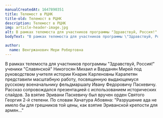 ```yaml
---
manualCreatedAt: 1647890351
title: Телемост в РЦНК
title-old: Телемост в РЦНК
description: Телемост в РЦНК
img: article-header-image.jpg
alt: В рамках телемоста для участников программы "Здравствуй, Россия!" ученики "Славянской" представили масштабную работу, посвященную выдающемуся русскому военачальнику фельдмаршалу Ивану Федоровичу Паскевичу 
bodyText: "В рамках телемоста для участников программы \"Здравствуй, Россия!\" ученики \"Славянской\" Никогосян Михаил и Варданян Мирей  под руководством учителя истории Кнарик Карленовны Карапетян представили масштабную работу, посвященную выдающемуся русскому военачальнику фельдмаршалу  Ивану Федоровичу Паскевичу. Рассказ сопровождался  презентацией с использованием  исторических слайдов. За взятие Эривани Паскевичу был вручен орден Святого Георгия 2-й степени. По словам  Хачатура Абовяна: \"Разрушение ада не имело бы для грешников той цены, как взятие  Эриванской крепости для армян...\""

author:
  name: Венгржанович Мери Робертовна
---
```


<p>
В рамках телемоста для участников программы "Здравствуй, Россия!" ученики "Славянской" Никогосян Михаил и Варданян Мирей  под руководством учителя истории Кнарик Карленовны Карапетян представили масштабную работу, посвященную выдающемуся русскому военачальнику фельдмаршалу  Ивану Федоровичу Паскевичу. Рассказ сопровождался  презентацией с использованием  исторических слайдов.
За взятие Эривани Паскевичу был вручен орден Святого Георгия 2-й степени. По словам  Хачатура Абовяна: "Разрушение ада не имело бы для грешников той цены, как взятие  Эриванской крепости для армян..."
</p>

